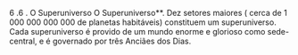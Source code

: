 ﻿6 .6 . O Superuniverso O Superuniverso**. Dez setores maiores ( cerca de 1 000 000 000 000 de planetas habitáveis) constituem um superuniverso. Cada superuniverso é provido de um mundo enorme e glorioso como sede-central, e é governado por três Anciães dos Dias.